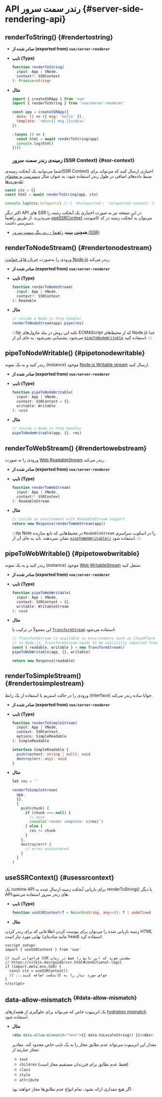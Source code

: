 # API رندر سمت سرور {#server-side-rendering-api}

## renderToString() {#rendertostring}

- **صادر شده از (exported from) `vue/server-renderer`**

- **تایپ (Type)**

  ```ts
  function renderToString(
    input: App | VNode,
    context?: SSRContext
  ): Promise<string>
  ```

- **مثال**

  ```js
  import { createSSRApp } from 'vue'
  import { renderToString } from 'vue/server-renderer'

  const app = createSSRApp({
    data: () => ({ msg: 'hello' }),
    template: `<div>{{ msg }}</div>`
  })

  ;(async () => {
    const html = await renderToString(app)
    console.log(html)
  })()
  ```

  ### زمینه‌ی رندر سمت سرور (SSR Context) {#ssr-context}

شما می‌توانید یک آبجکت زمینه‌ی(SSR Context) اختیاری ارسال کنید که می‌تواند برای ضبط داده‌های اضافی در طول رندر استفاده شود، به عنوان مثال [دسترسی به محتوای تله‌پورت‌ها](/guide/scaling-up/ssr#teleports):

```js
const ctx = {}
const html = await renderToString(app, ctx)

console.log(ctx.teleports) // { '#teleported': 'teleported content' }
```

اکثر دیگر API های SSR در این صفحه نیز به صورت اختیاری یک آبجکت زمینه را می‌پذیرند. از طریق راهنما [useSSRContext](#usessrcontext) می‌توان به آبجکت زمینه در کد کامپوننت دسترسی داشت.

- **همچنین ببینید** [راهنما - رندرینگ سمت سرور (SSR)](/guide/scaling-up/ssr)

## renderToNodeStream() {#rendertonodestream}

ورودی را به‌صورت [جریان قابل خواندن Node.js](https://nodejs.org/api/stream.html#stream_class_stream_readable) رندر می‌کند.

- **صادر شده از (exported from) `vue/server-renderer`**

- **تایپ (Type)**

  ```ts
  function renderToNodeStream(
    input: App | VNode,
    context?: SSRContext
  ): Readable
  ```

- **مثال**

  ```js
  // inside a Node.js http handler
  renderToNodeStream(app).pipe(res)
  ```

  :::tip نکته
  این روش در بیلد ماژول‌های ECMAScript که از محیط‌های Node.js جدا می‌شود، پشتیبانی نمی‌شود. به جای آن از [`pipeToNodeWritable`](#pipetonodewritable) استفاده کنید.
  :::

## pipeToNodeWritable() {#pipetonodewritable}

رندر کنید و به یک نمونه (instance) موجود [Node.js Writable stream](https://nodejs.org/api/stream.html#stream_writable_streams) ارسال کنید.

- **صادر شده از (exported from) `vue/server-renderer`**

- **تایپ (Type)**

  ```ts
  function pipeToNodeWritable(
    input: App | VNode,
    context: SSRContext = {},
    writable: Writable
  ): void
  ```

- **مثال**

  ```js
  // inside a Node.js http handler
  pipeToNodeWritable(app, {}, res)
  ```

## renderToWebStream() {#rendertowebstream}

ورودی را به صورت [Web ReadableStream](https://developer.mozilla.org/en-US/docs/Web/API/Streams_API) رندر می‌کند.

- **صادر شده از (exported from) `vue/server-renderer`**

- **تایپ (Type)**

  ```ts
  function renderToWebStream(
    input: App | VNode,
    context?: SSRContext
  ): ReadableStream
  ```

- **مثال**

  ```js
  // inside an environment with ReadableStream support
  return new Response(renderToWebStream(app))
  ```

  :::tip Note
  در محیط‌هایی که تابع سازنده `ReadableStream` را در اسکوپ سراسری نشان نمی‌دهند، باید به جای آن از [`pipeToWebWritable()`](#pipetowebwritable) استفاده شود.
  :::

## pipeToWebWritable() {#pipetowebwritable}

رندر کنید و به یک نمونه (instance) موجود [Web WritableStream](https://developer.mozilla.org/en-US/docs/Web/API/WritableStream) منتقل کنید.

- **صادر شده از (exported from) `vue/server-renderer`**

- **تایپ (Type)**

  ```ts
  function pipeToWebWritable(
    input: App | VNode,
    context: SSRContext = {},
    writable: WritableStream
  ): void
  ```

- **مثال**

  این معمولاً در ترکیب با [`TransformStream`](https://developer.mozilla.org/en-US/docs/Web/API/TransformStream) استفاده می‌شود:

  ```js
  // TransformStream is available in environments such as CloudFlare workers.
  // in Node.js, TransformStream needs to be explicitly imported from 'stream/web'
  const { readable, writable } = new TransformStream()
  pipeToWebWritable(app, {}, writable)

  return new Response(readable)
  ```

## renderToSimpleStream() {#rendertosimplestream}

ورودی را در حالت استریم با استفاده از یک رابط (interface) خوانا ساده رندر می‌کند.

- **صادر شده از (exported from) `vue/server-renderer`**

- **تایپ (Type)**

  ```ts
  function renderToSimpleStream(
    input: App | VNode,
    context: SSRContext,
    options: SimpleReadable
  ): SimpleReadable

  interface SimpleReadable {
    push(content: string | null): void
    destroy(err: any): void
  }
  ```

- **مثال**

  ```js
  let res = ''

  renderToSimpleStream(
    app,
    {},
    {
      push(chunk) {
        if (chunk === null) {
          // done
          console(`render complete: ${res}`)
        } else {
          res += chunk
        }
      },
      destroy(err) {
        // error encountered
      }
    }
  )
  ```

## useSSRContext() {#usessrcontext}

یک runtime API برای بازیابی آبجکت زمینه ارسال شده به renderToString() یا دیگر APIهای رندر سرور استفاده می‌شود.

- **تایپ (Type)**

  ```ts
  function useSSRContext<T = Record<string, any>>(): T | undefined
  ```

- **مثال**

زمینه بازیابی شده را می‌توان برای پیوست کردن اطلاعاتی که برای رندر کردن HTML نهایی مورد نیاز است (مانند متادیتای head) استفاده کرد.

```vue
<script setup>
import { useSSRContext } from 'vue'

// فراخوانی کنید SSR مطمئن شوید که این تابع را فقط در زمان
// https://vitejs.dev/guide/ssr.html#conditional-logic
if (import.meta.env.SSR) {
  const ctx = useSSRContext()
  // ...خواص مورد نیاز را به کانتکست اضافه کنید
}
</script>
```

## data-allow-mismatch <sup class="vt-badge" data-text="3.5+" /> {#data-allow-mismatch}

یک اتریبیوت خاص که می‌تواند برای جلوگیری از هشدارهای [hydration mismatch](/guide/scaling-up/ssr#hydration-mismatch) استفاده شود.

- **مثال**

  ```html
  <div data-allow-mismatch="text">{{ data.toLocaleString() }}</div>
  ```

  مقدار این اتریبیوت می‌تواند عدم تطابق مجاز را به یک تایپ خاص محدود کند. مقادیر مجاز عبارتند از:

  - `text`
  - `children` (فقط عدم تطابق برای فرزندان مستقیم مجاز است)
  - `class`
  - `style`
  - `attribute`

  اگر هیچ مقداری ارائه نشود، تمام انواع عدم تطابق‌ها مجاز خواهند بود.

